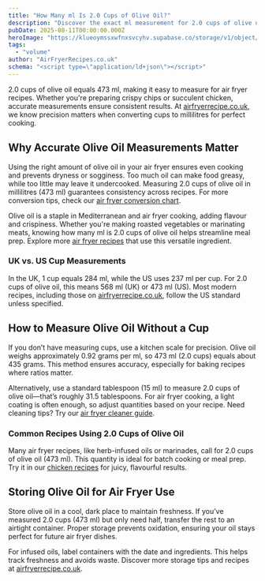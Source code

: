 ```yaml
---
title: "How Many ml Is 2.0 Cups of Olive Oil?"
description: "Discover the exact ml measurement for 2.0 cups of olive oil and simplify your cooking conversions with our easy guide."
pubDate: 2025-08-11T00:00:00.000Z
heroImage: "https://klueoymssxwfnxsvcyhv.supabase.co/storage/v1/object/public/md/how-many-ml-is-2-cups-of-olive-oil-439f9c6f.webp"
tags:
  - "volume"
author: "AirFryerRecipes.co.uk"
schema: "<script type=\"application/ld+json\"></script>"
---
```


<p>2.0 cups of olive oil equals 473 ml, making it easy to measure for air fryer recipes. Whether you're preparing crispy chips or succulent chicken, accurate measurements ensure consistent results. At <a href=https://www.airfryerrecipe.co.uk>airfryerrecipe.co.uk</a>, we know precision matters when converting cups to millilitres for perfect cooking.</p>  

<h2>Why Accurate Olive Oil Measurements Matter</h2>  
<p>Using the right amount of olive oil in your air fryer ensures even cooking and prevents dryness or sogginess. Too much oil can make food greasy, while too little may leave it undercooked. Measuring 2.0 cups of olive oil in millilitres (473 ml) guarantees consistency across recipes. For more conversion tips, check our <a href=https://www.airfryerrecipe.co.uk/air-fryer-conversion-chart>air fryer conversion chart</a>.</p>  

<p>Olive oil is a staple in Mediterranean and air fryer cooking, adding flavour and crispiness. Whether you're making roasted vegetables or marinating meats, knowing how many ml is 2.0 cups of olive oil helps streamline meal prep. Explore more <a href=https://www.airfryerrecipe.co.uk/recipes>air fryer recipes</a> that use this versatile ingredient.</p>  

<h3>UK vs. US Cup Measurements</h3>  
<p>In the UK, 1 cup equals 284 ml, while the US uses 237 ml per cup. For 2.0 cups of olive oil, this means 568 ml (UK) or 473 ml (US). Most modern recipes, including those on <a href=https://www.airfryerrecipe.co.uk>airfryerrecipe.co.uk</a>, follow the US standard unless specified.</p>  

<h2>How to Measure Olive Oil Without a Cup</h2>  
<p>If you don’t have measuring cups, use a kitchen scale for precision. Olive oil weighs approximately 0.92 grams per ml, so 473 ml (2.0 cups) equals about 435 grams. This method ensures accuracy, especially for baking recipes where ratios matter.</p>  

<p>Alternatively, use a standard tablespoon (15 ml) to measure 2.0 cups of olive oil—that’s roughly 31.5 tablespoons. For air fryer cooking, a light coating is often enough, so adjust quantities based on your recipe. Need cleaning tips? Try our <a href=https://www.airfryerrecipe.co.uk/air-fryer-cleaner>air fryer cleaner guide</a>.</p>  

<h3>Common Recipes Using 2.0 Cups of Olive Oil</h3>  
<p>Many air fryer recipes, like herb-infused oils or marinades, call for 2.0 cups of olive oil (473 ml). This quantity is ideal for batch cooking or meal prep. Try it in our <a href=https://www.airfryerrecipe.co.uk/recipe-category/chicken>chicken recipes</a> for juicy, flavourful results.</p>  

<h2>Storing Olive Oil for Air Fryer Use</h2>  
<p>Store olive oil in a cool, dark place to maintain freshness. If you’ve measured 2.0 cups (473 ml) but only need half, transfer the rest to an airtight container. Proper storage prevents oxidation, ensuring your oil stays perfect for future air fryer dishes.</p>  

<p>For infused oils, label containers with the date and ingredients. This helps track freshness and avoids waste. Discover more storage tips and recipes at <a href=https://www.airfryerrecipe.co.uk>airfryerrecipe.co.uk</a>.</p>